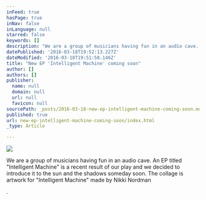 ```yaml
---
inFeed: true
hasPage: true
inNav: false
inLanguage: null
starred: false
keywords: []
description: "We are a group of musicians having fun in an audio cave. An EP titled \"Intelligent Machine\" is a recent result of our play and we decided to introduce it to the sun and the shadows someday soon.\_The collage is artwork for \"Intelligent Machine\" made by Nikki Nordman"
datePublished: '2016-03-18T19:52:13.227Z'
dateModified: '2016-03-18T19:51:58.146Z'
title: "New EP 'Intelligent Machine' coming soon"
author: []
authors: []
publisher:
  name: null
  domain: null
  url: null
  favicon: null
sourcePath: _posts/2016-03-18-new-ep-intelligent-machine-coming-soon.md
published: true
url: new-ep-intelligent-machine-coming-soon/index.html
_type: Article

---
```

![](https://the-grid-user-content.s3-us-west-2.amazonaws.com/a7809d39-ebf4-4afd-8603-88903a243add.jpg)

We are a group of musicians having fun in an audio cave. An EP titled "Intelligent Machine" is a recent result of our play and we decided to introduce it to the sun and the shadows someday soon. The collage is artwork for "Intelligent Machine" made by Nikki Nordman

.